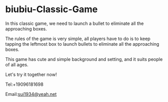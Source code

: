 # biubiu-Classic-Game

In this classic game, we need to launch a bullet to eliminate all the approaching boxes.

The rules of the game is very simple, all players have to do is to keep tapping the leftmost box to launch bullets to eliminate all the approaching boxes.

This game has cute and simple background and setting, and it suits people of all ages.

Let's try it together now!

Tel:+19096181698

Email:sui1934@yeah.net
